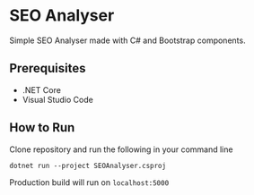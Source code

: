 # SEO Analyser

Simple SEO Analyser made with C# and Bootstrap components.

## Prerequisites
- .NET Core 
- Visual Studio Code

## How to Run 
Clone repository and run the following in your command line 

```dotnet run --project SEOAnalyser.csproj``` 

Production build will run on ```localhost:5000```

